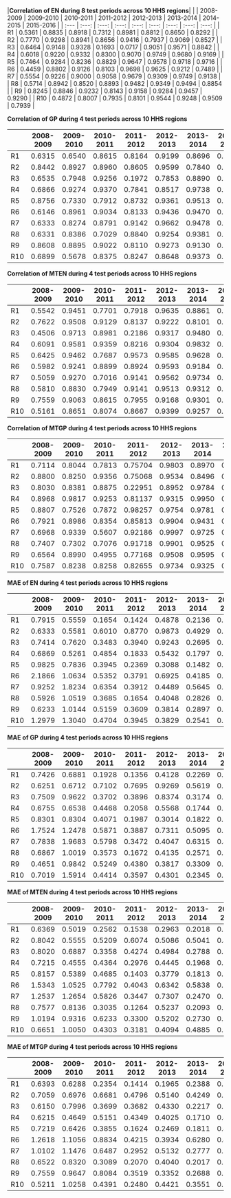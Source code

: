 |**Correlation of EN during 8 test periods across 10 HHS regions**|
| | 2008-2009 | 2009-2010 | 2010-2011 | 2011-2012 | 2012-2013 | 2013-2014 | 2014-2015 | 2015-2016 |
| :---      | :---:  | :---:  | :---:  | :---:  | :---:  | :---:  | :---:  | :---: |
| R1  | 0.5361 | 0.8835 | 0.8918 | 0.7312 | 0.8981 | 0.8812 | 0.8650 | 0.8292 |
| R2  | 0.7770 | 0.9298 | 0.8941 | 0.8656 | 0.9416 | 0.7937 | 0.9069 | 0.8527 |
| R3  | 0.6464 | 0.9148 | 0.9328 | 0.1693 | 0.0717 | 0.9051 | 0.9571 | 0.8842 |
| R4  | 0.6018 | 0.9220 | 0.9332 | 0.8300 | 0.9070 | 0.9749 | 0.9680 | 0.9169 |
| R5  | 0.7464 | 0.9284 | 0.8236 | 0.8829 | 0.9647 | 0.9578 | 0.9718 | 0.9716 |
| R6  | 0.4459 | 0.8802 | 0.9126 | 0.8103 | 0.9698 | 0.9625 | 0.9212 | 0.7489 |
| R7  | 0.5554 | 0.9226 | 0.9000 | 0.9058 | 0.9679 | 0.9309 | 0.9749 | 0.9138 |
| R8  | 0.5714 | 0.8942 | 0.8520 | 0.8893 | 0.9482 | 0.9349 | 0.9494 | 0.8854 |
| R9  | 0.8245 | 0.8846 | 0.9232 | 0.8143 | 0.9158 | 0.9284 | 0.9457 | 0.9290 |
| R10 | 0.4872 | 0.8007 | 0.7935 | 0.8101 | 0.9544 | 0.9248 | 0.9509 | 0.7939 |


**Correlation of GP during 4 test periods across 10 HHS regions**

| | 2008-2009 | 2009-2010 | 2010-2011 | 2011-2012 | 2012-2013 | 2013-2014 | 2014-2015 | 2015-2016 |
| :---      | :---:  | :---:  | :---:  | :---:  | :---:  | :---:  | :---:  | :---: |
| R1  | 0.6315 | 0.6540 | 0.8615 | 0.8164 | 0.9199 | 0.8696 | 0.6917 | 0.8300 |
| R2  | 0.8442 | 0.8927 | 0.8960 | 0.8605 | 0.9599 | 0.7840 | 0.7999 | 0.8475 |
| R3  | 0.6535 | 0.7948 | 0.9256 | 0.1972 | 0.7853 | 0.8890 | 0.9465 | 0.8862 |
| R4  | 0.6866 | 0.9274 | 0.9370 | 0.7841 | 0.8517 | 0.9738 | 0.9146 | 0.9146 |
| R5  | 0.8756 | 0.7330 | 0.7912 | 0.8732 | 0.9361 | 0.9513 | 0.9290 | 0.9694 |
| R6  | 0.6146 | 0.8961 | 0.9034 | 0.8133 | 0.9436 | 0.9470 | 0.9215 | 0.7762 |
| R7  | 0.6333 | 0.8274 | 0.8791 | 0.9142 | 0.9662 | 0.9478 | 0.9430 | 0.8998 |
| R8  | 0.6331 | 0.8386 | 0.7029 | 0.8840 | 0.9254 | 0.9381 | 0.9341 | 0.8987 |
| R9  | 0.8608 | 0.8895 | 0.9022 | 0.8110 | 0.9273 | 0.9130 | 0.9515 | 0.9316 |
| R10 | 0.6899 | 0.5678 | 0.8375 | 0.8247 | 0.8648 | 0.9373 | 0.9503 | 0.7892 |


**Correlation of MTEN during 4 test periods across 10 HHS regions**

| | 2008-2009 | 2009-2010 | 2010-2011 | 2011-2012 | 2012-2013 | 2013-2014 | 2014-2015 | 2015-2016 |
| :---      | :---:  | :---:  | :---:  | :---:  | :---:  | :---:  | :---:  | :---: |
| R1  | 0.5542 | 0.9451 | 0.7701 | 0.7918 | 0.9635 | 0.8861 | 0.9191 | 0.8695 |
| R2  | 0.7622 | 0.9508 | 0.9129 | 0.8137 | 0.9222 | 0.8101 | 0.9430 | 0.8509 |
| R3  | 0.4506 | 0.9713 | 0.8981 | 0.2186 | 0.9317 | 0.9480 | 0.9718 | 0.8298 |
| R4  | 0.6091 | 0.9581 | 0.9359 | 0.8216 | 0.9304 | 0.9832 | 0.9682 | 0.9413 |
| R5  | 0.6425 | 0.9462 | 0.7687 | 0.9573 | 0.9585 | 0.9628 | 0.9715 | 0.9777 |
| R6  | 0.5982 | 0.9241 | 0.8899 | 0.8924 | 0.9593 | 0.9184 | 0.9617 | 0.7400 |
| R7  | 0.5059 | 0.9270 | 0.7016 | 0.9141 | 0.9562 | 0.9734 | 0.9827 | 0.8754 |
| R8  | 0.5810 | 0.8830 | 0.7949 | 0.9141 | 0.9513 | 0.9312 | 0.9460 | 0.8934 |
| R9  | 0.7559 | 0.9063 | 0.8615 | 0.7955 | 0.9168 | 0.9301 | 0.9724 | 0.9289 |
| R10 | 0.5161 | 0.8651 | 0.8074 | 0.8667 | 0.9399 | 0.9257 | 0.9559 | 0.8584 |


**Correlation of MTGP during 4 test periods across 10 HHS regions**

| | 2008-2009 | 2009-2010 | 2010-2011 | 2011-2012 | 2012-2013 | 2013-2014 | 2014-2015 | 2015-2016 |
| :---      | :---:  | :---:  | :---:  | :---:  | :---:  | :---:  | :---:  | :---: |
| R1  | 0.7114 | 0.8044 | 0.7813 | 0.75704 | 0.9803 | 0.8970 | 0.9244 | 0.8353 |
| R2  | 0.8800 | 0.8250 | 0.9356 | 0.75068 | 0.9534 | 0.8496 | 0.9648 | 0.8854 |
| R3  | 0.8030 | 0.8381 | 0.8875 | 0.22951 | 0.8952 | 0.9784 | 0.9701 | 0.8271 |
| R4  | 0.8968 | 0.9817 | 0.9253 | 0.81137 | 0.9315 | 0.9950 | 0.8857 | 0.9697 |
| R5  | 0.8807 | 0.7526 | 0.7872 | 0.98257 | 0.9754 | 0.9781 | 0.8405 | 0.9996 |
| R6  | 0.7921 | 0.8986 | 0.8354 | 0.85813 | 0.9904 | 0.9431 | 0.9914 | 0.7986 |
| R7  | 0.6968 | 0.9339 | 0.5607 | 0.92186 | 0.9997 | 0.9725 | 0.9710 | 0.8902 |
| R8  | 0.7407 | 0.7302 | 0.7076 | 0.91718 | 0.9901 | 0.9525 | 0.9798 | 0.8539 |
| R9  | 0.6564 | 0.8990 | 0.4955 | 0.77168 | 0.9508 | 0.9595 | 0.9995 | 0.9433 |
| R10 | 0.7587 | 0.8238 | 0.8258 | 0.82655 | 0.9734 | 0.9325 | 0.9918 | 0.8435 |


**MAE of EN during 4 test periods across 10 HHS regions**

| | 2008-2009 | 2009-2010 | 2010-2011 | 2011-2012 | 2012-2013 | 2013-2014 | 2014-2015 | 2015-2016 |
| :---      | :---:  | :---:  | :---:  | :---:  | :---:  | :---:  | :---:  | :---: |
| R1  | 0.7915 | 0.5559 | 0.1654 | 0.1424 | 0.4878 | 0.2136 | 0.2735 | 0.2593 |
| R2  | 0.6333 | 0.5581 | 0.6010 | 0.8770 | 0.9873 | 0.4929 | 0.3788 | 0.6431 |
| R3  | 0.7414 | 0.7620 | 0.3483 | 0.3940 | 0.9243 | 0.2695 | 0.3561 | 0.3324 |
| R4  | 0.6869 | 0.5261 | 0.4854 | 0.1833 | 0.5432 | 0.1797 | 0.2653 | 0.2741 |
| R5  | 0.9825 | 0.7836 | 0.3945 | 0.2369 | 0.3088 | 0.1482 | 0.3107 | 0.1444 |
| R6  | 2.1866 | 1.0634 | 0.5352 | 0.3791 | 0.6925 | 0.4185 | 0.8659 | 0.5612 |
| R7  | 0.9252 | 1.8234 | 0.6354 | 0.3912 | 0.4489 | 0.5645 | 0.3008 | 0.1887 |
| R8  | 0.5926 | 1.0519 | 0.3685 | 0.1654 | 0.4048 | 0.2826 | 0.2337 | 0.1848 |
| R9  | 0.6233 | 1.0144 | 0.5159 | 0.3609 | 0.3814 | 0.2897 | 0.2672 | 0.5012 |
| R10 | 1.2979 | 1.3040 | 0.4704 | 0.3945 | 0.3829 | 0.2541 | 0.2622 | 0.2878 |


**MAE of GP during 4 test periods across 10 HHS regions**

| | 2008-2009 | 2009-2010 | 2010-2011 | 2011-2012 | 2012-2013 | 2013-2014 | 2014-2015 | 2015-2016 |
| :---      | :---:  | :---:  | :---:  | :---:  | :---:  | :---:  | :---:  | :---: |
| R1  | 0.7426 | 0.6881 | 0.1928 | 0.1356 | 0.4128 | 0.2269 | 0.3602 | 0.2633 |
| R2  | 0.6251 | 0.6712 | 0.7102 | 0.7695 | 0.9269 | 0.5619 | 0.5574 | 0.5886 |
| R3  | 0.7509 | 0.9622 | 0.3702 | 0.3896 | 0.8374 | 0.3174 | 0.3821 | 0.3013 |
| R4  | 0.6755 | 0.6538 | 0.4468 | 0.2058 | 0.5568 | 0.1744 | 0.3127 | 0.3201 |
| R5  | 0.8301 | 0.8304 | 0.4071 | 0.1987 | 0.3014 | 0.1822 | 0.3486 | 0.1309 |
| R6  | 1.7524 | 1.2478 | 0.5871 | 0.3887 | 0.7311 | 0.5095 | 0.8370 | 0.5941 |
| R7  | 0.7838 | 1.9683 | 0.5798 | 0.3472 | 0.4047 | 0.6315 | 0.4106 | 0.2043 |
| R8  | 0.6867 | 1.0019 | 0.3573 | 0.1672 | 0.4135 | 0.2571 | 0.2554 | 0.1916 |
| R9  | 0.4651 | 0.9842 | 0.5249 | 0.4380 | 0.3817 | 0.3309 | 0.2717 | 0.4727 |
| R10 | 0.7019 | 1.5914 | 0.4414 | 0.3597 | 0.4301 | 0.2345 | 0.2524 | 0.2875 |


**MAE of MTEN during 4 test periods across 10 HHS regions**

| | 2008-2009 | 2009-2010 | 2010-2011 | 2011-2012 | 2012-2013 | 2013-2014 | 2014-2015 | 2015-2016 |
| :---      | :---:  | :---:  | :---:  | :---:  | :---:  | :---:  | :---:  | :---: |
| R1  | 0.6369 | 0.5019 | 0.2562 | 0.1538 | 0.2963 | 0.2018 | 0.2424 | 0.2020 |
| R2  | 0.8042 | 0.5555 | 0.5209 | 0.6074 | 0.5086 | 0.5041 | 0.4051 | 0.4194 |
| R3  | 0.8020 | 0.6887 | 0.3358 | 0.4274 | 0.4984 | 0.2788 | 0.3208 | 0.3114 |
| R4  | 0.7215 | 0.4555 | 0.4364 | 0.2976 | 0.4445 | 0.1968 | 0.3536 | 0.2054 |
| R5  | 0.8157 | 0.5389 | 0.4685 | 0.1403 | 0.3779 | 0.1813 | 0.3193 | 0.1275 |
| R6  | 1.5343 | 1.0525 | 0.7792 | 0.4043 | 0.6342 | 0.5838 | 0.5435 | 0.5690 |
| R7  | 1.2537 | 1.2654 | 0.5826 | 0.3447 | 0.7307 | 0.2470 | 0.3592 | 0.2281 |
| R8  | 0.7577 | 0.8136 | 0.3035 | 0.1264 | 0.5237 | 0.2093 | 0.2626 | 0.1766 |
| R9  | 1.0194 | 0.9316 | 0.6233 | 0.3300 | 0.5202 | 0.2730 | 0.2291 | 0.4392 |
| R10 | 0.6651 | 1.0050 | 0.4303 | 0.3181 | 0.4094 | 0.4885 | 0.3714 | 0.3766 |


**MAE of MTGP during 4 test periods across 10 HHS regions**

| | 2008-2009 | 2009-2010 | 2010-2011 | 2011-2012 | 2012-2013 | 2013-2014 | 2014-2015 | 2015-2016 |
| :---      | :---:  | :---:  | :---:  | :---:  | :---:  | :---:  | :---:  | :---: |
| R1  | 0.6393 | 0.6288 | 0.2354 | 0.1414 | 0.1965 | 0.2388 | 0.2617 | 0.2342 |
| R2  | 0.7059 | 0.6976 | 0.6681 | 0.4796 | 0.5140 | 0.4249 | 0.3089 | 0.4343 |
| R3  | 0.6150 | 0.7996 | 0.3699 | 0.3682 | 0.4330 | 0.2217 | 0.3176 | 0.3030 |
| R4  | 0.6215 | 0.4649 | 0.5151 | 0.4349 | 0.4025 | 0.1710 | 0.4622 | 0.1882 |
| R5  | 0.7219 | 0.6426 | 0.3855 | 0.1624 | 0.2469 | 0.1811 | 0.4774 | 0.1337 |
| R6  | 1.2618 | 1.1056 | 0.8834 | 0.4215 | 0.3934 | 0.6280 | 0.4507 | 0.5493 |
| R7  | 1.0102 | 1.1476 | 0.6487 | 0.2952 | 0.5132 | 0.2777 | 0.3204 | 0.2401 |
| R8  | 0.6522 | 0.8320 | 0.3089 | 0.2070 | 0.4040 | 0.2017 | 0.2291 | 0.2354 |
| R9  | 0.7559 | 0.9647 | 0.8084 | 0.3519 | 0.3352 | 0.2688 | 0.2128 | 0.3699 |
| R10 | 0.5211 | 1.0258 | 0.4391 | 0.2480 | 0.4421 | 0.3551 | 0.3283 | 0.2624 |
